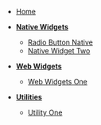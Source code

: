 <!-- docs/_sidebar.md -->

- [Home](/)

* **[Native Widgets](/native-widgets/index.md)**

  - [Radio Button Native](/native-widgets/RadioButtonNativeWidget.md)
  - [Native Widget Two](/native-widgets/Native-Widget-Two.md)

* **[Web Widgets](/web-widgets/index.md)**

  - [Web Widgets One](/web-widgets/web-Widget-One.md)

* **[Utilities](/utilities/index.md)**

  - [Utility One](/utilities/Utility-One.md)
